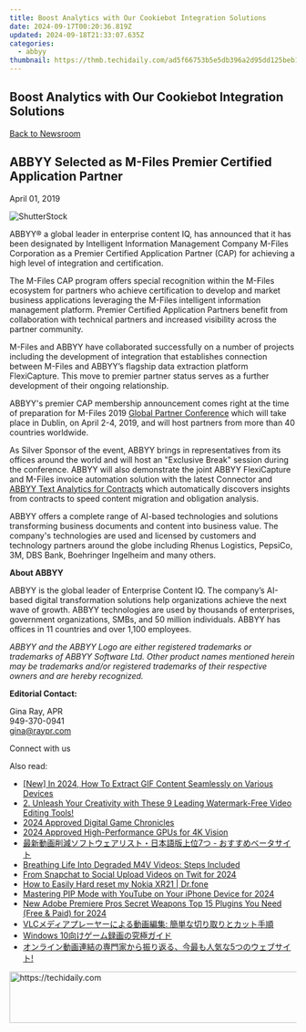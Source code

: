 ```yaml
---
title: Boost Analytics with Our Cookiebot Integration Solutions
date: 2024-09-17T00:20:36.819Z
updated: 2024-09-18T21:33:07.635Z
categories:
  - abbyy
thumbnail: https://thmb.techidaily.com/ad5f66753b5e5db396a2d95dd125beb1ea4eecb0fbe535705f1d76a57fc9ac9b.jpg
---
```


## Boost Analytics with Our Cookiebot Integration Solutions

[Back to Newsroom](https://tools.techidaily.com/abbyy/products/)

## ABBYY Selected as M-Files Premier Certified Application Partner

April 01, 2019

![ShutterStock](https://content.abbyy.com/-/media/project/abbyy/abbyy/branchtemplates/shutterstock_1272462163_1296-x-729.jpg?h=729&iar=0&w=1296)

ABBYY® a global leader in enterprise content IQ, has announced that it has been designated by Intelligent Information Management Company M-Files Corporation as a Premier Certified Application Partner (CAP) for achieving a high level of integration and certification.

The M-Files CAP program offers special recognition within the M-Files ecosystem for partners who achieve certification to develop and market business applications leveraging the M-Files intelligent information management platform. Premier Certified Application Partners benefit from collaboration with technical partners and increased visibility across the partner community.

M-Files and ABBYY have collaborated successfully on a number of projects including the development of integration that establishes connection between M-Files and ABBYY’s flagship data extraction platform FlexiCapture. This move to premier partner status serves as a further development of their ongoing relationship.

ABBYY's premier CAP membership announcement comes right at the time of preparation for M-Files 2019 [Global Partner Conference](https://events.bizzabo.com/m-files-2019-gpc/home "Global Partner Conference") which will take place in Dublin, on April 2-4, 2019, and will host partners from more than 40 countries worldwide.

As Silver Sponsor of the event, ABBYY brings in representatives from its offices around the world and will host an "Exclusive Break" session during the conference. ABBYY will also demonstrate the joint ABBYY FlexiCapture and M-Files invoice automation solution with the latest Connector and [ABBYY Text Analytics for Contracts](https://tools.techidaily.com/abbyy/products/) which automatically discovers insights from contracts to speed content migration and obligation analysis.

ABBYY offers a complete range of AI-based technologies and solutions transforming business documents and content into business value. The company's technologies are used and licensed by customers and technology partners around the globe including Rhenus Logistics, PepsiCo, 3M, DBS Bank, Boehringer Ingelheim and many others.

  
**About ABBYY**

ABBYY is the global leader of Enterprise Content IQ. The company’s AI-based digital transformation solutions help organizations achieve the next wave of growth. ABBYY technologies are used by thousands of enterprises, government organizations, SMBs, and 50 million individuals. ABBYY has offices in 11 countries and over 1,100 employees.

_ABBYY and the ABBYY Logo are either registered trademarks or trademarks of ABBYY Software Ltd. Other product names mentioned herein may be trademarks and/or registered trademarks of their respective owners and are hereby recognized._

  
**Editorial Contact:**

Gina Ray, APR  
949-370-0941  
gina@raypr.com  
  
Connect with us

<ins class="adsbygoogle"
     style="display:block"
     data-ad-format="autorelaxed"
     data-ad-client="ca-pub-7571918770474297"
     data-ad-slot="1223367746"></ins>

<ins class="adsbygoogle"
     style="display:block"
     data-ad-client="ca-pub-7571918770474297"
     data-ad-slot="8358498916"
     data-ad-format="auto"
     data-full-width-responsive="true"></ins>

<span class="atpl-alsoreadstyle">Also read:</span>
<div><ul>
<li><a href="https://facebook-videos.techidaily.com/new-in-2024-how-to-extract-gif-content-seamlessly-on-various-devices/"><u>[New] In 2024, How To Extract GIF Content Seamlessly on Various Devices</u></a></li>
<li><a href="https://solve-hot.techidaily.com/2-unleash-your-creativity-with-these-9-leading-watermark-free-video-editing-tools/"><u>2. Unleash Your Creativity with These 9 Leading Watermark-Free Video Editing Tools!</u></a></li>
<li><a href="https://remote-screen-capture.techidaily.com/2024-approved-digital-game-chronicles/"><u>2024 Approved Digital Game Chronicles</u></a></li>
<li><a href="https://fox-cloud.techidaily.com/2024-approved-high-performance-gpus-for-4k-vision/"><u>2024 Approved High-Performance GPUs for 4K Vision</u></a></li>
<li><a href="https://solve-hot.techidaily.com/1726028139677-7/"><u>最新動画削減ソフトウェアリスト・日本語版上位7つ - おすすめベータサイト</u></a></li>
<li><a href="https://data-wizards.techidaily.com/breathing-life-into-degraded-m4v-videos-steps-included/"><u>Breathing Life Into Degraded M4V Videos: Steps Included</u></a></li>
<li><a href="https://twitter-videos.techidaily.com/from-snapchat-to-social-upload-videos-on-twit-for-2024/"><u>From Snapchat to Social Upload Videos on Twit for 2024</u></a></li>
<li><a href="https://techidaily.com/how-to-easily-hard-reset-my-nokia-xr21-drfone-by-drfone-reset-android-reset-android/"><u>How to Easily Hard reset my Nokia XR21 | Dr.fone</u></a></li>
<li><a href="https://extra-skills.techidaily.com/mastering-pip-mode-with-youtube-on-your-iphone-device-for-2024/"><u>Mastering PIP Mode with YouTube on Your iPhone Device for 2024</u></a></li>
<li><a href="https://video-creation-software.techidaily.com/new-adobe-premiere-pros-secret-weapons-top-15-plugins-you-need-free-and-paid-for-2024/"><u>New Adobe Premiere Pros Secret Weapons Top 15 Plugins You Need (Free & Paid) for 2024</u></a></li>
<li><a href="https://solve-hot.techidaily.com/1726030257633-vlc/"><u>VLCメディアプレーヤーによる動画編集: 簡単な切り取りとカット手順</u></a></li>
<li><a href="https://solve-hot.techidaily.com/1726027274485-windows-10/"><u>Windows 10向けゲーム録画の究極ガイド</u></a></li>
<li><a href="https://solve-hot.techidaily.com/1726030509149-5/"><u>オンライン動画連結の専門家から振り返る、今最も人気な5つのウェブサイト!</u></a></li>
</ul></div>

<!-- affiliate ads begin -->
<a href="https://appsumo.8odi.net/c/5597632/2068411/7443" target="_top" id="2068411">
  <img src="//a.impactradius-go.com/display-ad/7443-2068411" border="0" alt="https://techidaily.com" width="728" height="90"/>
</a>
<img height="0" width="0" src="https://appsumo.8odi.net/i/5597632/2068411/7443" style="position:absolute;visibility:hidden;" border="0" />
<!-- affiliate ads end -->

